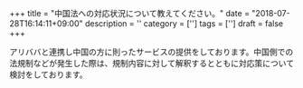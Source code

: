 +++
title = "中国法への対応状況について教えてください。"
date = "2018-07-28T16:14:11+09:00"
description = ''
category = ['']
tags = ['']
draft = false
+++

アリババと連携し中国の方に則ったサービスの提供をしております。中国側での法規制などが発生した際は、規制内容に対して解釈するとともに対応策について検討をしております。
